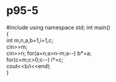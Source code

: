 p95-5
=====
#include <iostream> 
using namespace std;
int main()   
 {        
int m,n,a,b=1,i=1,c;   
cin>>m;    
cin>>n; 
for(a=n;a>n-m;a--)     b*=a;     
for(c=m;c>0;c--)       i*=c;  
cout<<b/i<<endl;   
}
